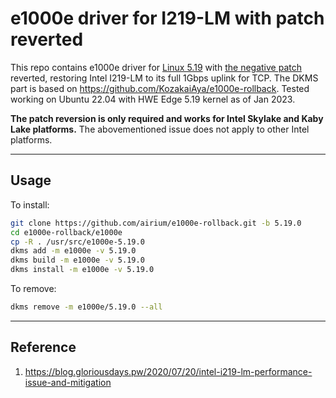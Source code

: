 # e1000e driver for I219-LM with patch reverted

This repo contains e1000e driver for [Linux 5.19](https://github.com/torvalds/linux/releases/tag/v5.19) with [the negative patch](https://github.com/torvalds/linux/commit/b10effb92e272051dd1ec0d7be56bf9ca85ab927) reverted, restoring Intel I219-LM to its full 1Gbps uplink for TCP. The DKMS part is based on <https://github.com/KozakaiAya/e1000e-rollback>. Tested working on Ubuntu 22.04 with HWE Edge 5.19 kernel as of Jan 2023.

**The patch reversion is only required and works for Intel Skylake and Kaby Lake platforms.** The abovementioned issue does not apply to other Intel platforms.

---

## Usage

To install:

```bash
git clone https://github.com/airium/e1000e-rollback.git -b 5.19.0
cd e1000e-rollback/e1000e
cp -R . /usr/src/e1000e-5.19.0
dkms add -m e1000e -v 5.19.0
dkms build -m e1000e -v 5.19.0
dkms install -m e1000e -v 5.19.0
```

To remove:

```bash
dkms remove -m e1000e/5.19.0 --all
```

---

## Reference

1. <https://blog.gloriousdays.pw/2020/07/20/intel-i219-lm-performance-issue-and-mitigation>
